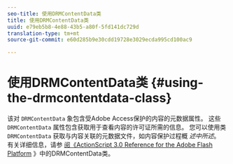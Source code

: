 ```yaml
---
seo-title: 使用DRMContentData类
title: 使用DRMContentData类
uuid: e79eb5b8-4e88-43b5-a80f-5fd141dc729d
translation-type: tm+mt
source-git-commit: e60d285b9e30cdd19728e3029ecda995cd100ac9

---
```



# 使用DRMContentData类 {#using-the-drmcontentdata-class}

该对 `DRMContentData` 象包含受Adobe Access保护的内容的元数据属性。 这些 `DRMContentData` 属性包含获取用于查看内容的许可证所需的信息。 您可以使用类 `DRMContentData` 获取与内容关联的元数据文件，如内容保护过程概 *述中所述*。 有关详细信息，请参 [阅《ActionScript 3.0 Reference for the Adobe Flash Platform](https://help.adobe.com/en_US/FlashPlatform/reference/actionscript/3/flash/net/drm/DRMContentData.html) 》中的DRMContentData类。